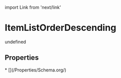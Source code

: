 import Link from 'next/link'
# ItemListOrderDescending

undefined

## Properties

<Grid>
* [](/Properties/Schema.org/)

</Grid>


